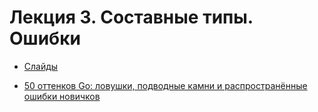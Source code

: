 # Лекция 3. Составные типы. Ошибки

* [Слайды](https://p.go.dbeliakov.ru/lectures/03/lecture_03.slide)

* [50 оттенков Go: ловушки, подводные камни и распространённые ошибки новичков](https://habr.com/ru/company/mailru/blog/314804/)